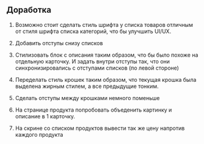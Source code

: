 ## Доработка

1. Возможно стоит сделать стиль шрифта у списка товаров отличным от стиля шрифта списка категорий, что бы улучшить UI/UX.

2. Добавить отступы снизу списков

3. Стилизовать блок с описания таким образом, что бы было похоже на отдельную карточку. И задать внутри отступы так, что они синхронизировались с отступами списков (по левой стороне)

4. Переделать стиль крошек таким образом, что текущая крошка была выделена жирным стилем, а все предыдущие тонким.

5. Сделать отступы между крошками немного поменьше

6. На странице продукта попробовать объеденить картинку и описание в 1 карточку.

7. На скрине со списком продуктов вывести так же цену напротив каждого продукта